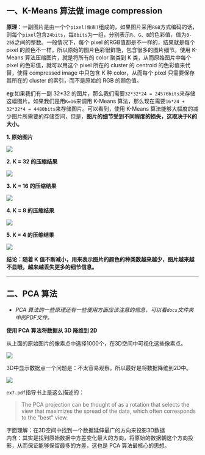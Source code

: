 ## 一、K-Means 算法做 image compression

**原理**：一副图片是由一个个`pixel(像素)`组成的，如果图片采用`RGB`方式编码的话，则每个`pixel`包含`24bits`，每`8bits`为一组，分别表示`R`、`G`、`B`的色彩值，值为`0-255`之间的整数。一般情况下，每个 pixel 的RGB值都是不一样的，结果就是每个 pixel 的颜色不一样，所以原始的图片色彩很鲜艳，包含很多的图片细节。使用 K-Means 算法压缩图片，就是将所有的 color 聚类到 K 类，从而原始图片中每个 pixel 的色彩值，就可以用这个 pixel 所在的 cluster 的 centroid 的色彩值来代替，使得 compressed image 中只包含 K 种 color，从而每个 pixel 只需要保存其所在的 cluster 的索引，而不是原始的 RGB 的颜色值。  

**eg**:如果我们有一副 32*32 的图片，那么我们需要`32*32*24 = 24576bits`来存储这幅图片。如果我们是用`K=16`来调用 K-Means 算法，那么现在需要`16*24 + 32*32*4 = 4480bits`来存储图片。可以看到，使用 K-Means 算法能够大幅度的减少图片所需要的存储空间，但是，**图片的细节受到不同程度的损失，这取决于K的大小。**

**1. 原始图片**   

![](imgs/original.png)  

**2. K = 32 的压缩结果**  

![](imgs/compressed_K32.png)


**3. K = 16 的压缩结果**  

![](imgs/compressed_K16.png)


**4. K = 8 的压缩结果**   

![](imgs/compressed_K8.png)


**5. K = 4 的压缩结果**   

![](imgs/compressed_K4.png)

**结论：随着 K 值不断减小，用来表示图片的颜色的种类数越来越少，图片越来越不显眼，越来越丢失更多的细节信息。**

---

## 二、PCA 算法

* *PCA 算法的一些原理还有一些使用方面应该注意的信息，可以看`docs`文件夹中的PDF文件。*  

**使用 PCA 算法将数据从 3D 降维到 2D**

从上面的原始图片的像素点中选择1000个，在3D空间中可视化这些像素点。   

![](imgs/3D_view.png)

3D中显示数据点一个问题是：不太容易观察。所以最好是将数据降维到2D中。

![](imgs/2D_view.png)

`ex7.pdf`指导书上是这么描述的：   
> The PCA projection can be thought of as a rotation that selects
the view that maximizes the spread of the data, which often corresponds to
the "best" view.
> 

字面理解：在3D空间中找到一个数据延伸最广的方向来投影3D数据   
内含：其实是找到原始数据中方差变化最大的方向，将原始的数据朝这个方向投影，从而保证能够保留最多的方差，这也是 PCA 算法最核心的思想。